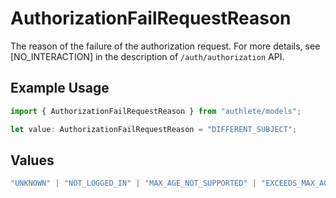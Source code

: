# AuthorizationFailRequestReason

The reason of the failure of the authorization request.
For more details, see [NO_INTERACTION] in the description of `/auth/authorization` API.


## Example Usage

```typescript
import { AuthorizationFailRequestReason } from "authlete/models";

let value: AuthorizationFailRequestReason = "DIFFERENT_SUBJECT";
```

## Values

```typescript
"UNKNOWN" | "NOT_LOGGED_IN" | "MAX_AGE_NOT_SUPPORTED" | "EXCEEDS_MAX_AGE" | "DIFFERENT_SUBJECT" | "ACR_NOT_SATISFIED" | "DENIED" | "SERVER_ERROR" | "NOT_AUTHENTICATED" | "ACCOUNT_SELECTION_REQUIRED" | "CONSENT_REQUIRED" | "INTERACTION_REQUIRED" | "INVALID_TARGET"
```